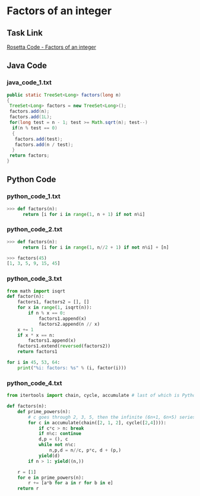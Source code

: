 # Factors of an integer

## Task Link
[Rosetta Code - Factors of an integer](https://rosettacode.org/wiki/Factors_of_an_integer)

## Java Code
### java_code_1.txt
```java
public static TreeSet<Long> factors(long n)
{
 TreeSet<Long> factors = new TreeSet<Long>();
 factors.add(n);
 factors.add(1L);
 for(long test = n - 1; test >= Math.sqrt(n); test--)
  if(n % test == 0)
  {
   factors.add(test);
   factors.add(n / test);
  }
 return factors;
}

```

## Python Code
### python_code_1.txt
```python
>>> def factors(n):
      return [i for i in range(1, n + 1) if not n%i]

```

### python_code_2.txt
```python
>>> def factors(n):
      return [i for i in range(1, n//2 + 1) if not n%i] + [n]

>>> factors(45)
[1, 3, 5, 9, 15, 45]

```

### python_code_3.txt
```python
from math import isqrt
def factor(n):
    factors1, factors2 = [], []
    for x in range(1, isqrt(n)):
        if n % x == 0:
            factors1.append(x)
            factors2.append(n // x)
    x += 1
    if x * x == n:
        factors1.append(x)
    factors1.extend(reversed(factors2))
    return factors1

for i in 45, 53, 64:
    print("%i: factors: %s" % (i, factor(i)))

```

### python_code_4.txt
```python
from itertools import chain, cycle, accumulate # last of which is Python 3 only

def factors(n):
    def prime_powers(n):
        # c goes through 2, 3, 5, then the infinite (6n+1, 6n+5) series
        for c in accumulate(chain([2, 1, 2], cycle([2,4]))):
            if c*c > n: break
            if n%c: continue
            d,p = (), c
            while not n%c:
                n,p,d = n//c, p*c, d + (p,)
            yield(d)
        if n > 1: yield((n,))

    r = [1]
    for e in prime_powers(n):
        r += [a*b for a in r for b in e]
    return r

```

